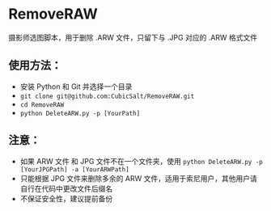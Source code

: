 # RemoveRAW
摄影师选图脚本，用于删除 .ARW 文件，只留下与 .JPG 对应的 .ARW 格式文件

## 使用方法：
- 安装 Python 和 Git 并选择一个目录
- `git clone git@github.com:CubicSalt/RemoveRAW.git`
- `cd RemoveRAW`
- `python DeleteARW.py -p [YourPath]`

## 注意：
- 如果 ARW 文件 和 JPG 文件不在一个文件夹，使用 `python DeleteARW.py -p [YourJPGPath] -a [YourARWPath]`
- 只能根据 JPG 文件来删除多余的 ARW 文件，适用于索尼用户，其他用户请自行在代码中更改文件后缀名
- 不保证安全性，建议提前备份
